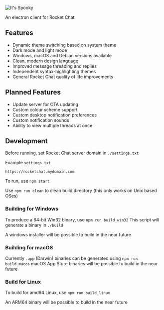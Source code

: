 ![It's Spooky](https://github.com/soda3x/SpookyChat/raw/master/misc/spookychat_banner.png "It's Spooky")

An electron client for Rocket Chat



## Features

* Dynamic theme switching based on system theme
* Dark mode and light mode
* Windows, macOS and Debian versions available
* Clean, modern design language
* Improved message threading and replies
* Independent syntax-highlighting themes
* General Rocket Chat quality of life improvements

## Planned Features

* Update server for OTA updating
* Custom colour scheme support
* Custom desktop notification preferences
* Custom notification sounds
* Ability to view multiple threads at once

## Development

Before running, set Rocket Chat server domain in `./settings.txt`

Example `settings.txt`

```text
https://rocketchat.mydomain.com
```

To run, use `npm start`

Use `npm run clean` to clean build directory (this only works on Unix based OSes)

### Building for Windows

To produce a 64-bit Win32 binary, use `npm run build_win32`
This script will generate a binary in `./build`

A windows installer will be possible to build in the near future

### Building for macOS

Currently `.app` (Darwin) binaries can be generated using `npm run build_macos`
macOS App Store binaries will be possible to build in the near future

### Build for Linux

To build for amd64 Linux, use `npm run build_linux`

An ARM64 binary will be possible to build in the near future
